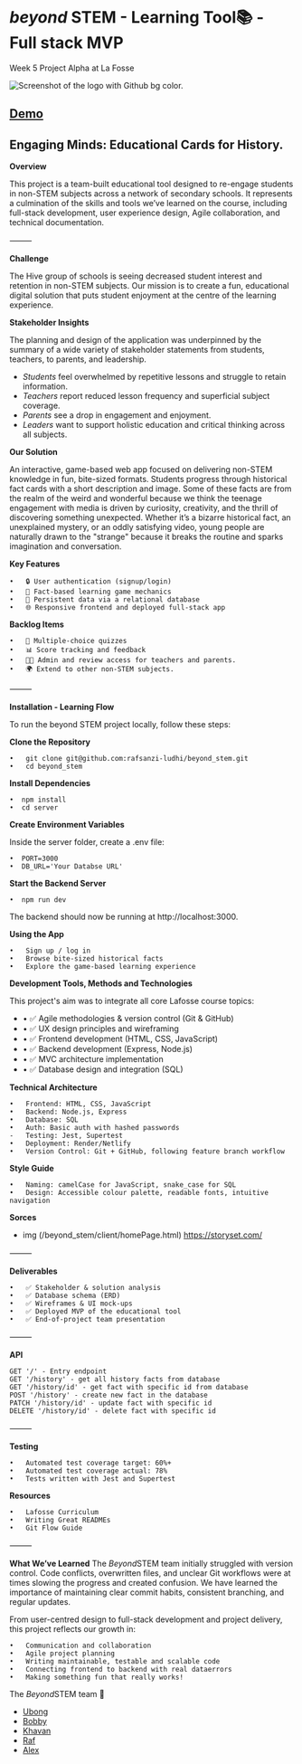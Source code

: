 <h1><i>beyond</i> STEM - Learning Tool📚 - Full stack MVP </h1>
Week 5 Project Alpha at La Fosse
 
![Screenshot of the logo with Github bg color.](client/images/logo-github.jpeg)

## [Demo](https://main--beyondstem.netlify.app/index.html)

## Engaging Minds: Educational Cards for History.

**Overview**

This project is a team-built educational tool designed to re-engage students in non-STEM subjects across a network of secondary schools. It represents a culmination of the skills and tools we’ve learned on the course, including full-stack development, user experience design, Agile collaboration, and technical documentation.

⸻

**Challenge**

The Hive group of schools is seeing decreased student interest and retention in non-STEM subjects. Our mission is to create a fun, educational digital solution that puts student enjoyment at the centre of the learning experience.

**Stakeholder Insights**

The planning and design of the application was underpinned by the summary of a wide variety of stakeholder statements from students, teachers, to parents, and leadership.

- <em>Students</em> feel overwhelmed by repetitive lessons and struggle to retain information.
- <em>Teachers</em> report reduced lesson frequency and superficial subject coverage.
- <em>Parents</em> see a drop in engagement and enjoyment.
- <em>Leaders</em> want to support holistic education and critical thinking across all subjects.

**Our Solution**

An interactive, game-based web app focused on delivering non-STEM knowledge in fun, bite-sized formats. Students progress through historical fact cards with a short description and image. Some of these facts are from the realm of the weird and wonderful because we think the teenage engagement with media is driven by curiosity, creativity, and the thrill of discovering something unexpected. Whether it’s a bizarre historical fact, an unexplained mystery, or an oddly satisfying video, young people are naturally drawn to the "strange" because it breaks the routine and sparks imagination and conversation.

**Key Features**

    •   🔒 User authentication (signup/login)
    •   🧠 Fact-based learning game mechanics
    •   💾 Persistent data via a relational database
    •   🌐 Responsive frontend and deployed full-stack app

**Backlog Items**

    •   💬 Multiple-choice quizzes
    •   📊 Score tracking and feedback
    •   👩‍🏫 Admin and review access for teachers and parents.
    •   🌍 Extend to other non-STEM subjects.

⸻

**Installation - Learning Flow**

To run the beyond STEM project locally, follow these steps:

**Clone the Repository**

    •   git clone git@github.com:rafsanzi-ludhi/beyond_stem.git
    •   cd beyond_stem

**Install Dependencies**

    •  npm install
    •  cd server

**Create Environment Variables**

Inside the server folder, create a .env file:

    •  PORT=3000
    •  DB_URL='Your Databse URL'

**Start the Backend Server**

    •  npm run dev

The backend should now be running at http://localhost:3000.

**Using the App**

    •   Sign up / log in
    •   Browse bite-sized historical facts
    •   Explore the game-based learning experience

**Development Tools, Methods and Technologies**

This project's aim was to integrate all core Lafosse course topics:

- • ✅ Agile methodologies & version control (Git & GitHub)
- • ✅ UX design principles and wireframing
- • ✅ Frontend development (HTML, CSS, JavaScript)
- • ✅ Backend development (Express, Node.js)
- • ✅ MVC architecture implementation
- • ✅ Database design and integration (SQL)

**Technical Architecture**

    •   Frontend: HTML, CSS, JavaScript
    •   Backend: Node.js, Express
    •   Database: SQL
    •   Auth: Basic auth with hashed passwords
    -   Testing: Jest, Supertest
    •   Deployment: Render/Netlify
    •   Version Control: Git + GitHub, following feature branch workflow

**Style Guide**

    •   Naming: camelCase for JavaScript, snake_case for SQL
    •   Design: Accessible colour palette, readable fonts, intuitive navigation

**Sorces**

- img (/beyond_stem/client/homePage.html) https://storyset.com/

⸻

**Deliverables**

    •   ✅ Stakeholder & solution analysis
    •   ✅ Database schema (ERD)
    •   ✅ Wireframes & UI mock-ups
    •   ✅ Deployed MVP of the educational tool
    •   ✅ End-of-project team presentation

⸻

**API**

    GET '/' - Entry endpoint
    GET '/history' - get all history facts from database
    GET '/history/id' - get fact with specific id from database
    POST '/history' - create new fact in the database
    PATCH '/history/id' - update fact with specific id
    DELETE '/history/id' - delete fact with specific id

⸻

**Testing**

    •   Automated test coverage target: 60%+
    •   Automated test coverage actual: 78%
    •   Tests written with Jest and Supertest

**Resources**

    •   Lafosse Curriculum
    •   Writing Great READMEs
    •   Git Flow Guide

⸻

**What We’ve Learned**
The <i>Beyond</i>STEM team initially struggled with version control. Code conflicts, overwritten files, and unclear Git workflows were at times slowing the progress and created confusion. We have learned the importance of maintaining clear commit habits, consistent branching, and regular updates.

From user-centred design to full-stack development and project delivery, this project reflects our growth in:

    •   Communication and collaboration
    •   Agile project planning
    •   Writing maintainable, testable and scalable code
    •   Connecting frontend to backend with real dataerrors
    •   Making something fun that really works!

The <i>Beyond</i>STEM team 👏

- [Ubong](https://github.com/sfxmaudu)
- [Bobby](https://github.com/bbm2910)
- [Khavan](https://github.com/gitKhavan)
- [Raf](https://github.com/rafsanzi-ludhi)
- [Alex](https://github.com/abittmann)
